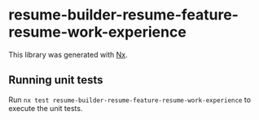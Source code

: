 # resume-builder-resume-feature-resume-work-experience

This library was generated with [Nx](https://nx.dev).

## Running unit tests

Run `nx test resume-builder-resume-feature-resume-work-experience` to execute the unit tests.
